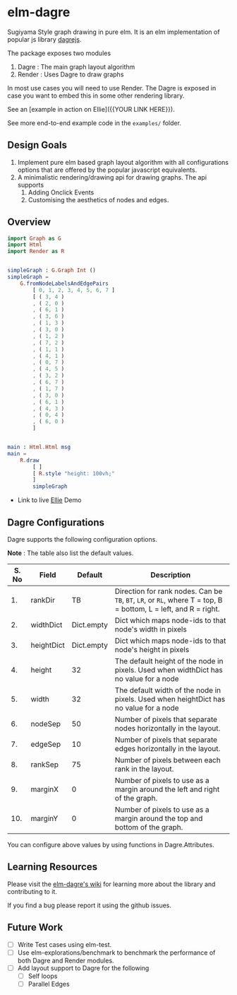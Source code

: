 # elm-dagre

Sugiyama Style graph drawing in pure elm. It is an elm implementation of popular js library [dagrejs](https://github.com/dagrejs/dagre).

The package exposes two modules

1. Dagre : The main graph layout algorithm
2. Render : Uses Dagre to draw graphs

In most use cases you will need to use Render. The Dagre is exposed in case you want to embed this in some other rendering library.

See an [example in action on Ellie]({{YOUR LINK HERE}}).

See more end-to-end example code in the `examples/` folder.

## Design Goals

1. Implement pure elm based graph layout algorithm with all configurations options that are offered by the popular javascript equivalents.
2. A minimalistic rendering/drawing api for drawing graphs. The api supports
   1. Adding Onclick Events
   2. Customising the aesthetics of nodes and edges.

## Overview

```elm
import Graph as G
import Html
import Render as R


simpleGraph : G.Graph Int ()
simpleGraph =
    G.fromNodeLabelsAndEdgePairs
        [ 0, 1, 2, 3, 4, 5, 6, 7 ]
        [ ( 3, 4 )
        , ( 2, 0 )
        , ( 6, 1 )
        , ( 3, 6 )
        , ( 1, 3 )
        , ( 3, 0 )
        , ( 1, 2 )
        , ( 7, 2 )
        , ( 1, 1 )
        , ( 4, 1 )
        , ( 0, 7 )
        , ( 4, 5 )
        , ( 3, 2 )
        , ( 6, 7 )
        , ( 1, 7 )
        , ( 3, 0 )
        , ( 6, 1 )
        , ( 4, 3 )
        , ( 0, 4 )
        , ( 6, 0 )
        ]


main : Html.Html msg
main =
    R.draw
        [ ]
        [ R.style "height: 100vh;"
        ]
        simpleGraph
```

- Link to live [Ellie](https://ellie-app.com/) Demo

## Dagre Configurations

Dagre supports the following configuration options.

**Note** : The table also list the default values.

| S. No | Field      | Default    | Description                                                                                                     |
| ----- | ---------- | ---------- | --------------------------------------------------------------------------------------------------------------- |
| 1.    | rankDir    | TB         | Direction for rank nodes. Can be `TB`, `BT`, `LR`, or `RL`, where T = top, B = bottom, L = left, and R = right. |
| 2.    | widthDict  | Dict.empty | Dict which maps node-ids to that node's width in pixels                                                         |
| 3.    | heightDict | Dict.empty | Dict which maps node-ids to that node's height in pixels                                                        |
| 4.    | height     | 32         | The default height of the node in pixels. Used when widthDict has no value for a node                           |
| 5.    | width      | 32         | The default width of the node in pixels. Used when heightDict has no value for a node                           |
| 6.    | nodeSep    | 50         | Number of pixels that separate nodes horizontally in the layout.                                                |
| 7.    | edgeSep    | 10         | Number of pixels that separate edges horizontally in the layout.                                                |
| 8.    | rankSep    | 75         | Number of pixels between each rank in the layout.                                                               |
| 9.    | marginX    | 0          | Number of pixels to use as a margin around the left and right of the graph.                                     |
| 10.   | marginY    | 0          | Number of pixels to use as a margin around the top and bottom of the graph.                                     |

You can configure above values by using functions in Dagre.Attributes.

## Learning Resources

Please visit the [elm-dagre's wiki](https://github.com/goyalarchit/elm-dagre/wiki) for learning more about the library and contributing to it.

If you find a bug please report it using the github issues.

## Future Work

- [ ] Write Test cases using elm-test.
- [ ] Use elm-explorations/benchmark to benchmark the performance of both Dagre and Render modules.
- [ ] Add layout support to Dagre for the following
  - [ ] Self loops
  - [ ] Parallel Edges
